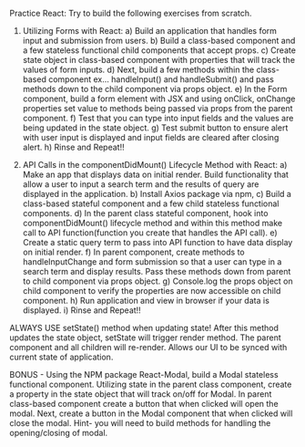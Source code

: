 Practice React: Try to build the following exercises from scratch.

1. Utilizing Forms with React:
   a) Build an application that handles form input and submission from users.
   b) Build a class-based component and a few stateless functional child components that accept props.
   c) Create state object in class-based component with properties that will track the values of form inputs.
   d) Next, build a few methods within the class-based component ex... handleInput() and handleSubmit() and pass methods down to the child component via props object.
   e) In the Form component, build a form element with JSX and using onClick, onChange properties set value to methods being passed via props from the parent component.
   f) Test that you can type into input fields and the values are being updated in the state object.
   g) Test submit button to ensure alert with user input is displayed and input fields are cleared after closing alert.
   h) Rinse and Repeat!!

2. API Calls in the componentDidMount() Lifecycle Method with React:
   a) Make an app that displays data on initial render. Build functionality that allow a user to input a search term and the results of query are displayed in the application.
   b) Install Axios package via npm,
   c) Build a class-based stateful component and a few child stateless functional components.
   d) In the parent class stateful component, hook into componentDidMount() lifecycle method and within this method make call to API function(function you create that handles the API call).
   e) Create a static query term to pass into API function to have data display on initial render.
   f) In parent component, create methods to handleInputChange and form submission so that a user can type in a search term and display results. Pass these methods down from parent to child component via props object.
   g) Console.log the props object on child component to verify the properties are now accessible on child component.
   h) Run application and view in browser if your data is displayed.
   i) Rinse and Repeat!!

ALWAYS USE setState() method when updating state! After this method updates the state object, setState will trigger render method. The parent component and all children will re-render. Allows our UI to be synced with current state of application.

BONUS - Using the NPM package React-Modal, build a Modal stateless functional component. Utilizing state in the parent class component, create a property in the state object that will track on/off for Modal. In parent class-based component create a button that when clicked will open the modal. Next, create a button in the Modal component that when clicked will close the modal. Hint- you will need to build methods for handling the opening/closing of modal.
